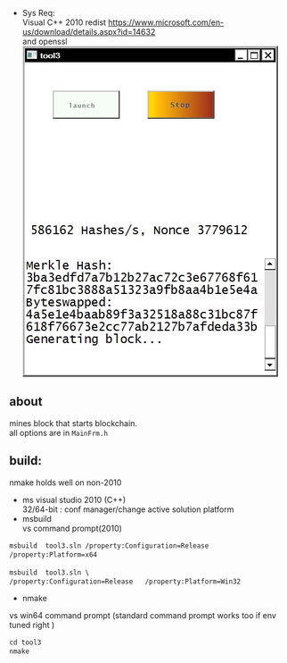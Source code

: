  - Sys Req:  
Visual C++ 2010 redist 
https://www.microsoft.com/en-us/download/details.aspx?id=14632  
and openssl   
![Screen1](/screens/Untitled%201.jpg)
## about 
 mines block that starts blockchain.  
 all options are in `MainFrm.h`  
## build:
nmake holds well on non-2010  
 - ms visual studio 2010 (C++)  
32/64-bit : conf manager/change active solution platform  
 - msbuild  
vs command prompt(2010)
```
msbuild  tool3.sln /property:Configuration=Release   /property:Platform=x64

msbuild  tool3.sln \
/property:Configuration=Release   /property:Platform=Win32
```
- nmake  
  
vs win64 command prompt (standard command prompt works too if env tuned right ) 
```
cd tool3
nmake
```

